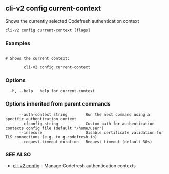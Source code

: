 ## cli-v2 config current-context

Shows the currently selected Codefresh authentication context

```
cli-v2 config current-context [flags]
```

### Examples

```

# Shows the current context:

        cli-v2 config current-context
```

### Options

```
  -h, --help   help for current-context
```

### Options inherited from parent commands

```
      --auth-context string        Run the next command using a specific authentication context
      --cfconfig string            Custom path for authentication contexts config file (default "/home/user")
      --insecure                   Disable certificate validation for TLS connections (e.g. to g.codefresh.io)
      --request-timeout duration   Request timeout (default 30s)
```

### SEE ALSO

* [cli-v2 config](cli-v2_config.md)	 - Manage Codefresh authentication contexts

